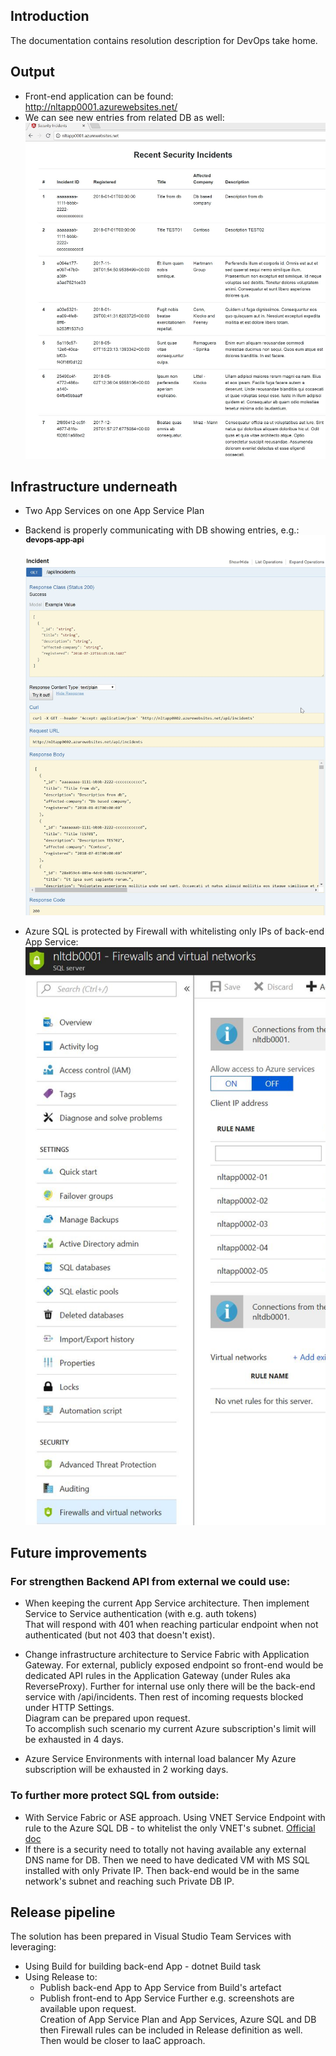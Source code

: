
## Introduction 
The documentation contains resolution description for DevOps take home. 

## Output

 - Front-end application can be found:  
http://nltapp0001.azurewebsites.net/  
 - We can see new entries from related DB as well:    
![](./images/DevOps01.png)   


## Infrastructure underneath 

- Two App Services on one App Service Plan

-  Backend is properly communicating with DB showing entries, e.g.:  
![](./images/DevOps02.png)   
-  Azure SQL is protected by Firewall with whitelisting only IPs of back-end App Service:  
![](./images/DevOps03.png)   

## Future improvements  

### For strengthen Backend API from external we could use: 
  - When keeping the current App Service architecture. Then implement Service to Service authentication (with e.g. auth tokens)  
  That will respond with 401 when reaching particular endpoint when not authenticated (but not 403 that doesn't exist).  

  - Change infrastructure architecture to Service Fabric with Application Gateway. For external, publicly exposed endpoint so front-end would be dedicated API rules in the Application Gateway (under Rules aka ReverseProxy). Further for internal use only there will be the back-end service with /api/incidents. Then rest of incoming requests blocked under HTTP Settings.  
  Diagram can be prepared upon request.  
  To accomplish such scenario my current Azure subscription's limit will be exhausted in 4 days. 

  - Azure Service Environments with internal load balancer
  My Azure subscription will be exhausted in 2 working days.       

### To further more protect SQL from outside: 
 - With Service Fabric or ASE approach. Using VNET Service Endpoint with rule to the Azure SQL DB - to whitelist the only VNET's subnet. [Official doc](https://docs.microsoft.com/en-us/azure/sql-database/sql-database-vnet-service-endpoint-rule-overview)
 - If there is a security need to totally not having available any external DNS name for DB. Then we need to have dedicated VM with MS SQL installed with only Private IP. Then back-end would be in the same network's subnet and reaching such Private DB IP.  

 ## Release pipeline   
 
The solution has been prepared in Visual Studio Team Services with leveraging: 
 - Using Build for building back-end App - dotnet Build task  
 - Using Release to:
   - Publish back-end App to App Service from Build's artefact
   - Publish front-end to App Service
Further e.g. screenshots are available upon request.  
Creation of App Service Plan and App Services, Azure SQL and DB then Firewall rules can be included in Release definition  as well. Then would be closer to IaaC approach.  
